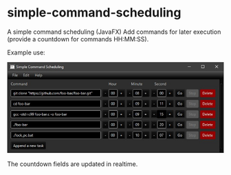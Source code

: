 # simple-command-scheduling
A simple command scheduling (JavaFX)
Add commands for later execution (provide a countdown for commands HH:MM:SS).

Example use:

![Image of screenshot](screenshot.jpg)

The countdown fields are updated in realtime.
